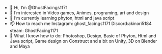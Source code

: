 - 👋 Hi, I’m @GhostFacings1171
- 👀 I’m interested in Video games, Animes, programing, art and design
- 🌱 I’m currently learning phyton, html and java script
- 📫 How to reach me Instagram: ghost_facings1171 Discord:akinori5184 steam: GhostFacing1171
- 📖 What I know how to do: Photoshop, Design, Basic of Phyton, Html and Java script, Game design on Construct and a bit on Unity, 3D on Blender and Maya

